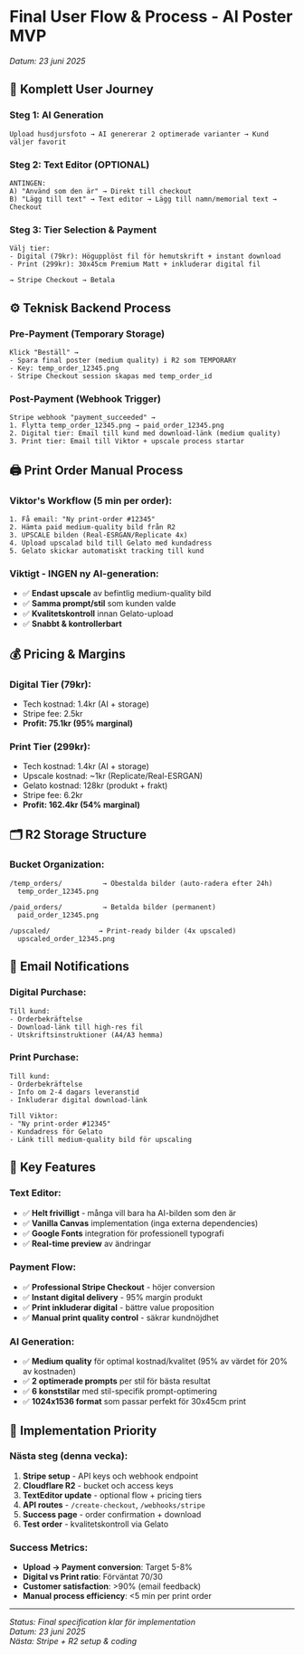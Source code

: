 # Final User Flow & Process - AI Poster MVP
*Datum: 23 juni 2025*

## 🔄 Komplett User Journey

### **Steg 1: AI Generation**
```
Upload husdjursfoto → AI genererar 2 optimerade varianter → Kund väljer favorit
```

### **Steg 2: Text Editor (OPTIONAL)**
```
ANTINGEN:
A) "Använd som den är" → Direkt till checkout
B) "Lägg till text" → Text editor → Lägg till namn/memorial text → Checkout
```

### **Steg 3: Tier Selection & Payment**
```
Välj tier:
- Digital (79kr): Högupplöst fil för hemutskrift + instant download
- Print (299kr): 30x45cm Premium Matt + inkluderar digital fil

→ Stripe Checkout → Betala
```

## ⚙️ Teknisk Backend Process

### **Pre-Payment (Temporary Storage)**
```
Klick "Beställ" → 
- Spara final poster (medium quality) i R2 som TEMPORARY
- Key: temp_order_12345.png
- Stripe Checkout session skapas med temp_order_id
```

### **Post-Payment (Webhook Trigger)**
```
Stripe webhook "payment_succeeded" → 
1. Flytta temp_order_12345.png → paid_order_12345.png
2. Digital tier: Email till kund med download-länk (medium quality)
3. Print tier: Email till Viktor + upscale process startar
```

## 🖨️ Print Order Manual Process

### **Viktor's Workflow (5 min per order):**
```
1. Få email: "Ny print-order #12345"
2. Hämta paid medium-quality bild från R2
3. UPSCALE bilden (Real-ESRGAN/Replicate 4x)
4. Upload upscalad bild till Gelato med kundadress
5. Gelato skickar automatiskt tracking till kund
```

### **Viktigt - INGEN ny AI-generation:**
- ✅ **Endast upscale** av befintlig medium-quality bild
- ✅ **Samma prompt/stil** som kunden valde
- ✅ **Kvalitetskontroll** innan Gelato-upload
- ✅ **Snabbt & kontrollerbart**

## 💰 Pricing & Margins

### **Digital Tier (79kr):**
- Tech kostnad: 1.4kr (AI + storage)
- Stripe fee: 2.5kr
- **Profit: 75.1kr (95% marginal)**

### **Print Tier (299kr):**
- Tech kostnad: 1.4kr (AI + storage)
- Upscale kostnad: ~1kr (Replicate/Real-ESRGAN)
- Gelato kostnad: 128kr (produkt + frakt)
- Stripe fee: 6.2kr
- **Profit: 162.4kr (54% marginal)**

## 🗂️ R2 Storage Structure

### **Bucket Organization:**
```
/temp_orders/          → Obestalda bilder (auto-radera efter 24h)
  temp_order_12345.png
  
/paid_orders/          → Betalda bilder (permanent)
  paid_order_12345.png
  
/upscaled/            → Print-ready bilder (4x upscaled)
  upscaled_order_12345.png
```

## 📧 Email Notifications

### **Digital Purchase:**
```
Till kund:
- Orderbekräftelse
- Download-länk till high-res fil
- Utskriftsinstruktioner (A4/A3 hemma)
```

### **Print Purchase:**
```
Till kund:
- Orderbekräftelse  
- Info om 2-4 dagars leveranstid
- Inkluderar digital download-länk

Till Viktor:
- "Ny print-order #12345"
- Kundadress för Gelato
- Länk till medium-quality bild för upscaling
```

## 🎯 Key Features

### **Text Editor:**
- ✅ **Helt frivilligt** - många vill bara ha AI-bilden som den är
- ✅ **Vanilla Canvas** implementation (inga externa dependencies)
- ✅ **Google Fonts** integration för professionell typografi
- ✅ **Real-time preview** av ändringar

### **Payment Flow:**
- ✅ **Professional Stripe Checkout** - höjer conversion
- ✅ **Instant digital delivery** - 95% margin produkt
- ✅ **Print inkluderar digital** - bättre value proposition
- ✅ **Manual print quality control** - säkrar kundnöjdhet

### **AI Generation:**
- ✅ **Medium quality** för optimal kostnad/kvalitet (95% av värdet för 20% av kostnaden)
- ✅ **2 optimerade prompts** per stil för bästa resultat
- ✅ **6 konststilar** med stil-specifik prompt-optimering
- ✅ **1024x1536 format** som passar perfekt för 30x45cm print

## 🚀 Implementation Priority

### **Nästa steg (denna vecka):**
1. **Stripe setup** - API keys och webhook endpoint
2. **Cloudflare R2** - bucket och access keys  
3. **TextEditor update** - optional flow + pricing tiers
4. **API routes** - `/create-checkout`, `/webhooks/stripe`
5. **Success page** - order confirmation + download
6. **Test order** - kvalitetskontroll via Gelato

### **Success Metrics:**
- **Upload → Payment conversion**: Target 5-8%
- **Digital vs Print ratio**: Förväntat 70/30
- **Customer satisfaction**: >90% (email feedback)
- **Manual process efficiency**: <5 min per print order

---

*Status: Final specification klar för implementation*  
*Datum: 23 juni 2025*  
*Nästa: Stripe + R2 setup & coding*
